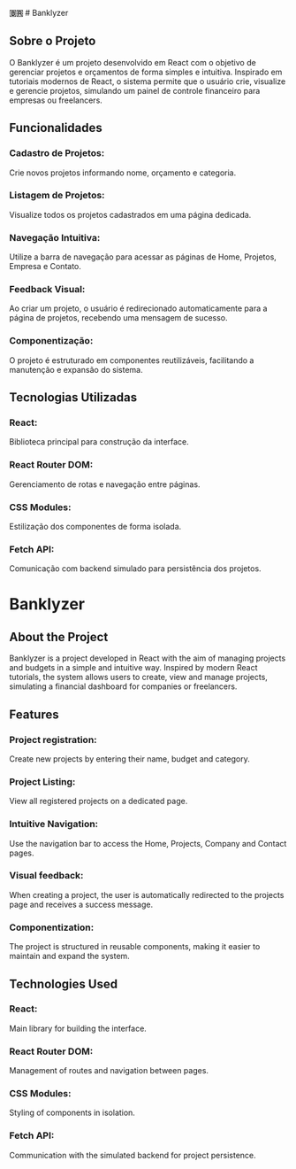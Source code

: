 **🇧🇷** # Banklyzer
## Sobre o Projeto
O Banklyzer é um projeto desenvolvido em React com o objetivo de gerenciar projetos e orçamentos de forma simples e intuitiva. Inspirado em tutoriais modernos de React, o sistema permite que o usuário crie, visualize e gerencie projetos, simulando um painel de controle financeiro para empresas ou freelancers.
## Funcionalidades
### Cadastro de Projetos: 
Crie novos projetos informando nome, orçamento e categoria.
### Listagem de Projetos: 
Visualize todos os projetos cadastrados em uma página dedicada.
### Navegação Intuitiva: 
Utilize a barra de navegação para acessar as páginas de Home, Projetos, Empresa e Contato.
### Feedback Visual: 
Ao criar um projeto, o usuário é redirecionado automaticamente para a página de projetos, recebendo uma mensagem de sucesso.
### Componentização: 
O projeto é estruturado em componentes reutilizáveis, facilitando a manutenção e expansão do sistema.
## Tecnologias Utilizadas
### React: 
Biblioteca principal para construção da interface.
### React Router DOM: 
Gerenciamento de rotas e navegação entre páginas.
### CSS Modules: 
Estilização dos componentes de forma isolada.
### Fetch API: 
Comunicação com backend simulado para persistência dos projetos.


# Banklyzer
## About the Project
Banklyzer is a project developed in React with the aim of managing projects and budgets in a simple and intuitive way. Inspired by modern React tutorials, the system allows users to create, view and manage projects, simulating a financial dashboard for companies or freelancers.
## Features
### Project registration: 
Create new projects by entering their name, budget and category.
### Project Listing: 
View all registered projects on a dedicated page.
### Intuitive Navigation: 
Use the navigation bar to access the Home, Projects, Company and Contact pages.
### Visual feedback: 
When creating a project, the user is automatically redirected to the projects page and receives a success message.
### Componentization: 
The project is structured in reusable components, making it easier to maintain and expand the system.
## Technologies Used
### React:
Main library for building the interface.
### React Router DOM: 
Management of routes and navigation between pages.
### CSS Modules:
Styling of components in isolation.
### Fetch API:
Communication with the simulated backend for project persistence.


